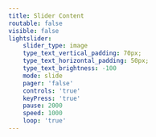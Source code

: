 ```yaml
---
title: Slider Content
routable: false
visible: false
lightslider:
    slider_type: image
    type_text_vertical_padding: 70px;
    type_text_horizontal_padding: 50px;
    type_text_brightness: -100
    mode: slide
    pager: 'false'
    controls: 'true'
    keyPress: 'true'
    pause: 2000
    speed: 1000
    loop: 'true'
---
```

